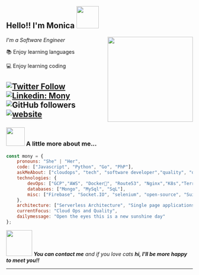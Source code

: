<h2> Hello!!  I'm Monica  <img src="https://media.giphy.com/media/3oge7Ve0gmIOhJkhOg/giphy.gif" width="60"></h2>

<img align='right' src="https://media.giphy.com/media/SXxI9NlwvYiY3bRsck/giphy.gif" width="230">

<p><em> I'm a Software Engineer  </em></p>
<p>📚 Enjoy learning languages  </p>
<p>💻 Enjoy learning coding  </p>


[![Twitter Follow](https://img.shields.io/twitter/follow/wondermony?label=Follow)](https://twitter.com/intent/follow?screen_name=wondermony)
[![Linkedin: Mony](https://img.shields.io/badge/Follow-blue?style=?style=plastic&logo=linkedin&logoColor=white&link=https://www.linkedin.com/in/monica-limachi-lopez)](https://www.linkedin.com/in/monica-limachi-lopez/)
![GitHub followers](https://img.shields.io/github/followers/monicalimachi?label=Follow&style=social)
[![website](https://img.shields.io/badge/Website-46a2f1.svg?&style=flat-square&logo=Google-Chrome&logoColor=white&link=https://monicalimachi.cloud/)](https://monicalimachi.cloud/)
---
    
### <img src="https://media.giphy.com/media/X9wZY0FtBmwHCp8QBm/giphy.gif" width="50"> A little more about me...  

```javascript
const mony = {
    pronouns: "She" | "Her",
    code: ["Javascript", "Python", "Go", "PhP"],
    askMeAbout: ["cloudops", "tech", "software developer","quality", "devops"],
    technologies: {
        devOps: ["GCP","AWS", "Docker🐳", "Route53", "Nginx","K8s","Terraform"],
        databases: ["Mongo", "MySql", "SqL"],
        misc: ["Firebase", "Socket.IO", "selenium", "open-source", "SuiteApp","Automation"]
    },
    architecture: ["Serverless Architecture", "Single page applications"],
    currentFocus: "Cloud Ops and Quality",
    dailymessage: "Open the eyes this is a new sunshine day"
};
```

<img src="https://media.giphy.com/media/ExMGjbktr4phe/giphy.gif" width="70"> <em><b>You can contact me</b> and if you love cats <b>hi, I'll be more happy to meet you!!</b> </em>

---
